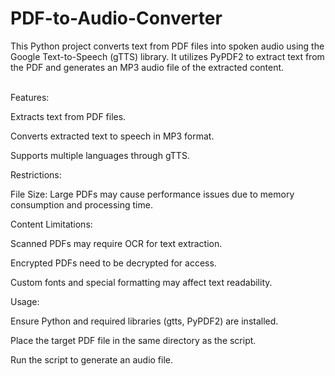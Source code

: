# PDF-to-Audio-Converter
This Python project converts text from PDF files into spoken audio using the Google Text-to-Speech (gTTS) library. It utilizes PyPDF2 to extract text from the PDF and generates an MP3 audio file of the extracted content.



<br>
Features:<br>

Extracts text from PDF files.<br>

Converts extracted text to speech in MP3 format.<br>

Supports multiple languages through gTTS.<br>

Restrictions:<br>

File Size: Large PDFs may cause performance issues due to memory consumption and processing time.<br>

Content Limitations:<br>

Scanned PDFs may require OCR for text extraction.<br>

Encrypted PDFs need to be decrypted for access.<br>

Custom fonts and special formatting may affect text readability.<br>

Usage:<br>

Ensure Python and required libraries (gtts, PyPDF2) are installed.<br>

Place the target PDF file in the same directory as the script.<br>

Run the script to generate an audio file.<br>

